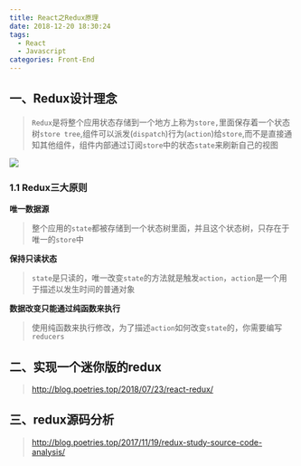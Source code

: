 ```yaml
---
title: React之Redux原理
date: 2018-12-20 18:30:24
tags: 
  - React
  - Javascript
categories: Front-End
---
```


## 一、Redux设计理念

> `Redux`是将整个应用状态存储到一个地方上称为`store,`里面保存着一个状态树`store tree`,组件可以派发(`dispatch`)行为(`action`)给`store`,而不是直接通知其他组件，组件内部通过订阅`store`中的状态`state`来刷新自己的视图

![](https://poetries1.gitee.io/img-repo/2019/10/428.png)

### 1.1 Redux三大原则

**唯一数据源**

> 整个应用的`state`都被存储到一个状态树里面，并且这个状态树，只存在于唯一的`store`中

**保持只读状态**

> `state`是只读的，唯一改变`state`的方法就是触发`action`，`action`是一个用于描述以发生时间的普通对象


**数据改变只能通过纯函数来执行**

> 使用纯函数来执行修改，为了描述`action`如何改变`state`的，你需要编写`reducers`

## 二、实现一个迷你版的redux

> http://blog.poetries.top/2018/07/23/react-redux/

## 三、redux源码分析

> http://blog.poetries.top/2017/11/19/redux-study-source-code-analysis/
